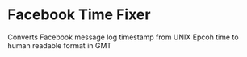 # Facebook Time Fixer

Converts Facebook message log timestamp from UNIX Epcoh time to human readable format in GMT
